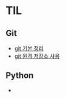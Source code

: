 # TIL

## Git
* [git 기본 정리](./git/240111_git기초.md)
* [git 원격 저장소 사용](./git/240112_git_remote.md)

## Python
- 